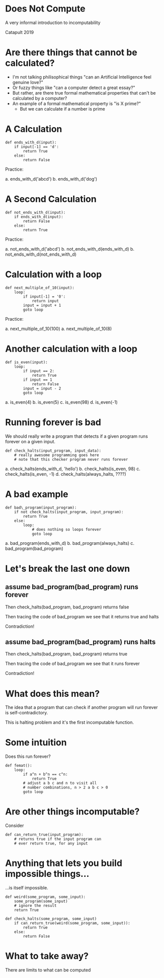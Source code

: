 # Does Not Compute

A very informal introduction to incomputability

Catapult 2019

# Are there things that cannot be calculated?

* I'm not talking philisophical things "can an Artificial Intelligence
  feel genuine love?"​
* Or fuzzy things like "can a computer detect a great essay?"​
* But rather, are there true formal mathematical properties that can't
  be calculated by a computer?​
* An example of a formal mathematical property is "is X prime?"​
  - But we can calculate if a number is prime

# A Calculation

    def ends_with_d(input):​
        if input[-1] == 'd':
            return True
        else:
            return False

Practice:

a.  ends\_with\_d('abcd')
b.  ends\_with\_d('dog')

# A Second Calculation

    def not_ends_with_d(input):
        if ends_with_d(input):
            return False
        else:
            return True

Practice:

a. not\_ends\_with\_d('abcd')
b. not\_ends\_with\_d(ends\_with\_d)
b. not\_ends\_with\_d(not\_ends\_with\_d)
        
# Calculation with a loop

    def next_multiple_of_10(input):
        loop:
            if input[-1] = '0':
                return input
            input = input + 1
            goto loop

Practice:

a. next\_multiple\_of\_10(100)
a. next\_multiple\_of\_10(8)

# Another calculation with a loop

    def is_even(input):
        loop:
            if input == 2:
                return True
            if input == 1
                return False
            input = input - 2
            goto loop

a. is\_even(4)
b. is\_even(5)
c. is\_even(98)
d. is\_even(-1)

# Running forever is bad

We should really write a program that detects if a given program runs
forever on a given input.

    def check_halts(input_program, input_data):
        # really awesome programming goes here
        # note that this checker program never runs forever
        
a. check\_halts(ends\_with\_d, 'hello')
b. check\_halts(is_even, 98)
c. check\_halts(is\_even, -1)
d. check\_halts(always\_halts, ????)

# A bad example

    def bad\_program(input_program):
        if not check_halts(input_program, input_program):
            return True
        else:
            loop:
                # does nothing so loops forever
                goto loop

a. bad\_program(ends\_with\_d)
b. bad\_program(always\_halts)
c. bad\_program(bad\_program)

# Let's break the last one down

## assume bad\_program(bad\_program) runs forever

Then check\_halts(bad\_program, bad\_program) returns false

Then tracing the code of bad\_program we see that it returns true and halts

Contradiction!

## assume bad\_program(bad\_program) runs halts

Then check\_halts(bad\_program, bad\_program) returns true

Then tracing the code of bad\_program we see that it runs forever

Contradiction!

# What does this mean?

The idea that a program that can check if another program will run
forever is self-contradictory.

This is halting problem and it's the first incomputable function.
            
# Some intuition

Does this run forever?

    def femat():
        loop:
            if a^n + b^n == c^n:
                return True
            # adjust a b c and n to visit all 
            # number combinations, n > 2 a b c > 0
            goto loop

# Are other things incomputable?

Consider

    def can_return_true(input_program):
        # returns true if the input program can
        # ever return true, for any input

# Anything that lets you build impossible things...
...is itself impossible.

    def weird(some_program, some_input):
        some_program(some_input)
        # ignore the result
        return True
        
    def check_halts(some_program, some_input)
        if can_return_true(weird(some_program, some_input)):
            return True
        else:
            return False

# What to take away?

There are limits to what can be computed
